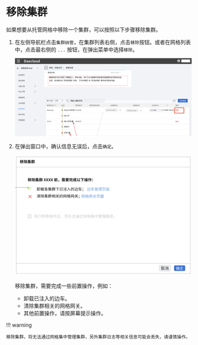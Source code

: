 # 移除集群

如果想要从托管网格中移除一个集群，可以按照以下步骤移除集群。

1. 在左侧导航栏点击`集群纳管`，在集群列表右侧，点击`移除`按钮。或者在网格列表中，点击最右侧的 `...` 按钮，在弹出菜单中选择`移除`。

    ![移除集群](../../images/remo-clus01.png)

2. 在弹出窗口中，确认信息无误后，点击`确定`。

    ![移除集群](../../images/remo-clus02.png)

    移除集群，需要完成一些前置操作，例如：

    - 卸载已注入的边车。
    - 清除集群相关的网格网关。
    - 其他前置操作，请按屏幕提示操作。

!!! warning

    移除集群，将无法通过网格集中管理集群，另外集群日志等相关信息可能会丢失，请谨慎操作。
